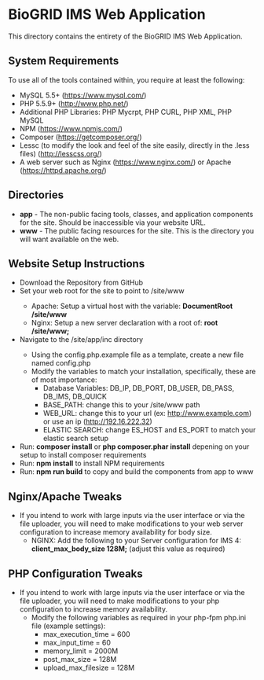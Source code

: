 # BioGRID IMS Web Application
This directory contains the entirety of the BioGRID IMS Web Application. 

## System Requirements
To use all of the tools contained within, you require at least the following:

+ MySQL 5.5+ (https://www.mysql.com/)
+ PHP 5.5.9+ (http://www.php.net/)
+ Additional PHP Libraries: PHP Mycrpt, PHP CURL, PHP XML, PHP MySQL
+ NPM (https://www.npmjs.com/)
+ Composer (https://getcomposer.org/)
+ Lessc (to modify the look and feel of the site easily, directly in the .less files) (http://lesscss.org/)
+ A web server such as Nginx (https://www.nginx.com/) or Apache (https://httpd.apache.org/)

## Directories
+ **app** - The non-public facing tools, classes, and application components for the site. Should be inaccessible via your website URL.
+ **www** - The public facing resources for the site. This is the directory you will want available on the web.

## Website Setup Instructions
+ Download the Repository from GitHub
+ Set your web root for the site to point to <IMS INSTALL LOCATION>/site/www
    + Apache: Setup a virtual host with the variable: **DocumentRoot <IMS INSTALL LOCATION>/site/www**
	+ Nginx: Setup a new server declaration with a root of: **root   <IMS INSTALL LOCATION>/site/www;**
+ Navigate to the <IMS INSTALL LOCATION>/site/app/inc directory
    + Using the config.php.example file as a template, create a new file named config.php
    + Modify the variables to match your installation, specifically, these are of most importance:
	    + Database Variables: DB_IP, DB_PORT, DB_USER, DB_PASS, DB_IMS, DB_QUICK
		+ BASE_PATH: change this to your <IMS INSTALL LOCATION>/site/www path
		+ WEB_URL: change this to your url (ex: http://www.example.com) or use an ip (http://192.16.222.32)
		+ ELASTIC SEARCH: change ES_HOST and ES_PORT to match your elastic search setup
+ Run: **composer install** or **php composer.phar install** depening on your setup to install composer requirements
+ Run: **npm install** to install NPM requirements
+ Run: **npm run build** to copy and build the components from app to www

## Nginx/Apache Tweaks
+ If you intend to work with large inputs via the user interface or via the file uploader, you will need to make modifications to your web server configuration to increase memory availability for body size.
    + NGINX: Add the following to your Server configuration for IMS 4: **client_max_body_size 128M;** (adjust this value as required)

## PHP Configuration Tweaks
+ If you intend to work with large inputs via the user interface or via the file uploader, you will need to make modifications to your php configuration to increase memory availability.
    + Modify the following variables as required in your php-fpm php.ini file (example settings): 
		+ max_execution_time = 600
		+ max_input_time = 60
		+ memory_limit = 2000M
		+ post_max_size = 128M
		+ upload_max_filesize = 128M